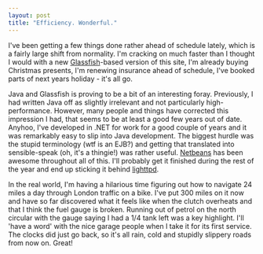```yaml
---
layout: post
title: "Efficiency. Wonderful."
---
```

I've been getting a few things done rather ahead of schedule lately, which is
a fairly large shift from normality. I'm cracking on much faster than I
thought I would with a new [Glassfish][1]-based version of this site, I'm
already buying Christmas presents, I'm renewing insurance ahead of schedule,
I've booked parts of next years holiday - it's all go.

Java and Glassfish is proving to be a bit of an interesting foray. Previously,
I had written Java off as slightly irrelevant and not particularly high-
performance. However, many people and things have corrected this impression I
had, that seems to be at least a good few years out of date. Anyhoo, I've
developed in .NET for work for a good couple of years and it was remarkably
easy to slip into Java development. The biggest hurdle was the stupid
terminology (wtf is an EJB?) and getting that translated into sensible-speak
(oh, it's a thingie!) was rather useful. [Netbeans][2] has been awesome
throughout all of this. I'll probably get it finished during the rest of the
year and end up sticking it behind [lighttpd][3].

In the real world, I'm having a hilarious time figuring out how to navigate 24
miles a day through London traffic on a bike. I've put 300 miles on it now and
have so far discovered what it feels like when the clutch overheats and that I
think the fuel gauge is broken. Running out of petrol on the north circular
with the gauge saying I had a 1/4 tank left was a key highlight. I'll 'have a
word' with the nice garage people when I take it for its first service. The
clocks did just go back, so it's all rain, cold and stupidly slippery roads
from now on. Great!

   [1]: http://www.sun.com/software/products/appsrvr/

   [2]: http://www.netbeans.org

   [3]: http://www.lighttpd.net/

